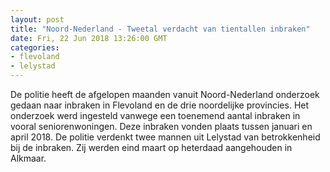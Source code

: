 ```yaml
---
layout: post
title: "Noord-Nederland - Tweetal verdacht van tientallen inbraken"
date: Fri, 22 Jun 2018 13:26:00 GMT
categories: 
- flevoland 
- lelystad 
---
```


De politie heeft de afgelopen maanden vanuit Noord-Nederland onderzoek gedaan naar inbraken in Flevoland en de drie noordelijke provincies. Het onderzoek werd ingesteld vanwege een toenemend aantal inbraken in vooral seniorenwoningen. Deze inbraken vonden plaats tussen januari en april 2018. De politie verdenkt twee mannen uit Lelystad van betrokkenheid bij de inbraken. Zij werden eind maart op heterdaad aangehouden in Alkmaar.
